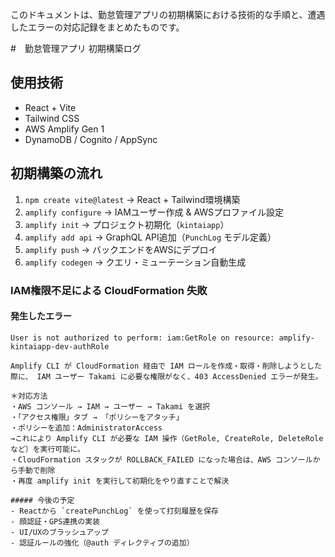 このドキュメントは、勤怠管理アプリの初期構築における技術的な手順と、遭遇したエラーの対応記録をまとめたものです。

#　勤怠管理アプリ 初期構築ログ

## 使用技術
- React + Vite
- Tailwind CSS
- AWS Amplify Gen 1
- DynamoDB / Cognito / AppSync

## 初期構築の流れ
1. `npm create vite@latest` → React + Tailwind環境構築
2. `amplify configure` → IAMユーザー作成 & AWSプロファイル設定
3. `amplify init` → プロジェクト初期化（`kintaiapp`）
4. `amplify add api` → GraphQL API追加（`PunchLog` モデル定義）
5. `amplify push` → バックエンドをAWSにデプロイ
6. `amplify codegen` → クエリ・ミューテーション自動生成

### IAM権限不足による CloudFormation 失敗

#### 発生したエラー
```text
User is not authorized to perform: iam:GetRole on resource: amplify-kintaiapp-dev-authRole

Amplify CLI が CloudFormation 経由で IAM ロールを作成・取得・削除しようとした際に、 IAM ユーザー Takami に必要な権限がなく、403 AccessDenied エラーが発生。

＊対応方法
・AWS コンソール → IAM → ユーザー → Takami を選択
・「アクセス権限」タブ → 「ポリシーをアタッチ」
・ポリシーを追加：AdministratorAccess
→これにより Amplify CLI が必要な IAM 操作（GetRole, CreateRole, DeleteRole など）を実行可能に。
・CloudFormation スタックが ROLLBACK_FAILED になった場合は、AWS コンソールから手動で削除
・再度 amplify init を実行して初期化をやり直すことで解決

##### 今後の予定
- Reactから `createPunchLog` を使って打刻履歴を保存  
- 顔認証・GPS連携の実装  
- UI/UXのブラッシュアップ  
- 認証ルールの強化（@auth ディレクティブの追加）
